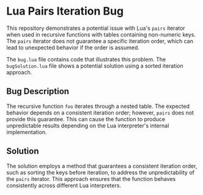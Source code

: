 # Lua Pairs Iteration Bug

This repository demonstrates a potential issue with Lua's `pairs` iterator when used in recursive functions with tables containing non-numeric keys.  The `pairs` iterator does not guarantee a specific iteration order, which can lead to unexpected behavior if the order is assumed.

The `bug.lua` file contains code that illustrates this problem. The `bugSolution.lua` file shows a potential solution using a sorted iteration approach.

## Bug Description

The recursive function `foo` iterates through a nested table. The expected behavior depends on a consistent iteration order; however, `pairs` does not provide this guarantee.  This can cause the function to produce unpredictable results depending on the Lua interpreter's internal implementation.

## Solution

The solution employs a method that guarantees a consistent iteration order, such as sorting the keys before iteration, to address the unpredictability of the `pairs` iterator. This approach ensures that the function behaves consistently across different Lua interpreters.